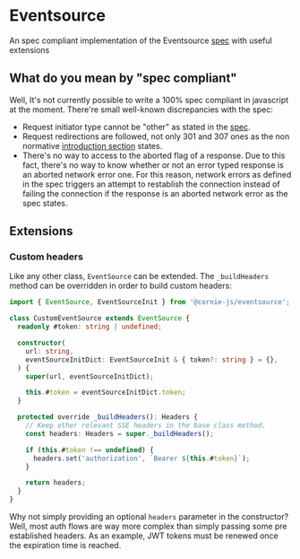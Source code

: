 # Eventsource

An spec compliant implementation of the Eventsource [spec](https://html.spec.whatwg.org/multipage/server-sent-events.html) with useful extensions

## What do you mean by "spec compliant"
Well, It's not currently possible to write a 100% spec compliant in javascript at the moment. There're small well-known discrepancies with the spec:

- Request initiator type cannot be "other" as stated in the [spec](https://html.spec.whatwg.org/multipage/server-sent-events.html#the-eventsource-interface).
- Request redirections are followed, not only 301 and 307 ones as
the non normative [introduction section](https://html.spec.whatwg.org/multipage/server-sent-events.html#server-sent-events-intro) states.
- There's no way to access to the aborted flag of a response. Due to this fact, there's no way to know whether or not an error typed response is an aborted network error one. For this reason, network errors as defined in the spec triggers an attempt to restablish the connection instead of failing the connection if the response is an aborted network error as the spec states.

## Extensions

### Custom headers

Like any other class, `EventSource` can be extended. The `_buildHeaders` method can be overridden in order to build custom headers:

```ts
import { EventSource, EventSourceInit } from '@cornie-js/eventsource';

class CustomEventSource extends EventSource {
  readonly #token: string | undefined;

  constructor(
    url: string,
    eventSourceInitDict: EventSourceInit & { token?: string } = {},
  ) {
    super(url, eventSourceInitDict);

    this.#token = eventSourceInitDict.token;
  }

  protected override _buildHeaders(): Headers {
    // Keep other relevant SSE headers in the base class method.
    const headers: Headers = super._buildHeaders();

    if (this.#token !== undefined) {
      headers.set('authorization', `Bearer ${this.#token}`);
    }

    return headers;
  }
}
```

Why not simply providing an optional `headers` parameter in the constructor? Well, most auth flows are way more complex than simply
passing some pre established headers. As an example, JWT tokens must be renewed once the expiration time is reached.
